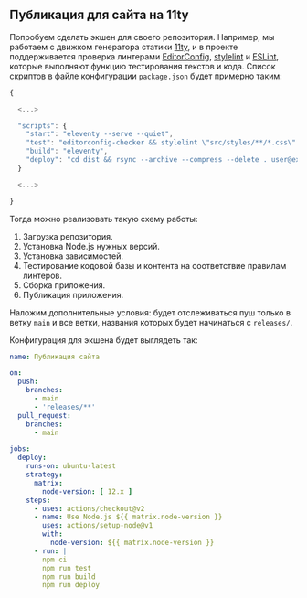 ---
---

## Публикация для сайта на 11ty

Попробуем сделать экшен для своего репозитория. Например, мы работаем с движком генератора статики [11ty](https://www.11ty.dev), и в проекте поддерживается проверка линтерами [EditorConfig](https://editorconfig.org), [stylelint](https://stylelint.io) и [ESLint](https://eslint.org), которые выполняют функцию тестирования текстов и кода. Список скриптов в файле конфигурации `package.json` будет примерно таким:

```JavaScript
{

  <...>

  "scripts": {
    "start": "eleventy --serve --quiet",
    "test": "editorconfig-checker && stylelint \"src/styles/**/*.css\" && eslint src/**/*.js",
    "build": "eleventy",
    "deploy": "cd dist && rsync --archive --compress --delete . user@example.com:/var/www/example.com/html/"
  }

  <...>

}
```

Тогда можно реализовать такую схему работы:

1. Загрузка репозитория.
2. Установка Node.js нужных версий.
3. Установка зависимостей.
4. Тестирование кодовой базы и контента на соответствие правилам линтеров.
5. Сборка приложения.
6. Публикация приложения.

Наложим дополнительные условия: будет отслеживаться пуш только в ветку `main` и все ветки, названия которых будет начинаться с `releases/`.

Конфигурация для экшена будет выглядеть так:

```yaml
name: Публикация сайта

on:
  push:
    branches:
      - main
      - 'releases/**'
  pull_request:
    branches:
      - main

jobs:
  deploy:
    runs-on: ubuntu-latest
    strategy:
      matrix:
        node-version: [ 12.x ]
    steps:
      - uses: actions/checkout@v2
      - name: Use Node.js ${{ matrix.node-version }}
        uses: actions/setup-node@v1
        with:
          node-version: ${{ matrix.node-version }}
      - run: |
        npm ci
        npm run test
        npm run build
        npm run deploy
```

